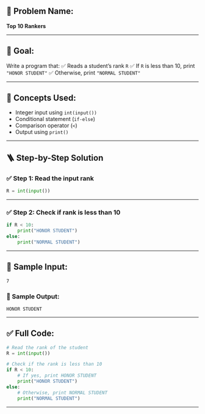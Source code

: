 ## 🧩 **Problem Name:**

**Top 10 Rankers**

---

## 🎯 **Goal:**

Write a program that:
✅ Reads a student’s rank `R`
✅ If `R` is less than 10, print `"HONOR STUDENT"`
✅ Otherwise, print `"NORMAL STUDENT"`

---

## 🧠 **Concepts Used:**

* Integer input using `int(input())`
* Conditional statement (`if-else`)
* Comparison operator (`<`)
* Output using `print()`

---

## 🪜 **Step-by-Step Solution**

### ✅ Step 1: Read the input rank

```python
R = int(input())
```

---

### ✅ Step 2: Check if rank is less than 10

```python
if R < 10:
    print("HONOR STUDENT")
else:
    print("NORMAL STUDENT")
```

---

## 🧪 Sample Input:

```
7
```

### 🧾 Sample Output:

```
HONOR STUDENT
```

---

## ✅ Full Code:

```python
# Read the rank of the student
R = int(input())

# Check if the rank is less than 10
if R < 10:
    # If yes, print HONOR STUDENT
    print("HONOR STUDENT")
else:
    # Otherwise, print NORMAL STUDENT
    print("NORMAL STUDENT")
```

---

